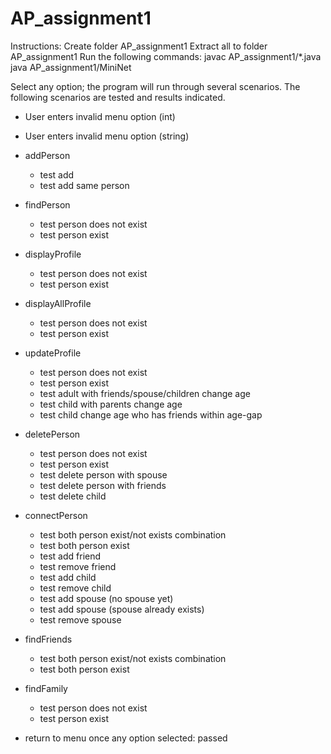 # AP_assignment1
Instructions:
Create folder AP_assignment1
Extract all to folder AP_assignment1
Run the following commands:
javac AP_assignment1/*.java
java AP_assignment1/MiniNet


Select any option; the program will run through several scenarios. 
The following scenarios are tested and results indicated.

- User enters invalid menu option (int)
- User enters invalid menu option (string)

- addPerson
	- test add
	- test add same person
	
- findPerson
	- test person does not exist
	- test person exist
	
- displayProfile
	- test person does not exist
	- test person exist
	
- displayAllProfile
	- test person does not exist
	- test person exist
	
- updateProfile
	- test person does not exist
	- test person exist
	- test adult with friends/spouse/children change age
	- test child with parents change age
	- test child change age who has friends within age-gap
	
- deletePerson
	- test person does not exist
	- test person exist
	- test delete person with spouse
	- test delete person with friends
	- test delete child
	
- connectPerson
	- test both person exist/not exists combination
	- test both person exist
	- test add friend
	- test remove friend
	- test add child
	- test remove child
	- test add spouse (no spouse yet)
	- test add spouse (spouse already exists)
	- test remove spouse
	
- findFriends
	- test both person exist/not exists combination
	- test both person exist
	
- findFamily	
	- test person does not exist
	- test person exist
	
- return to menu once any option selected: passed
	

